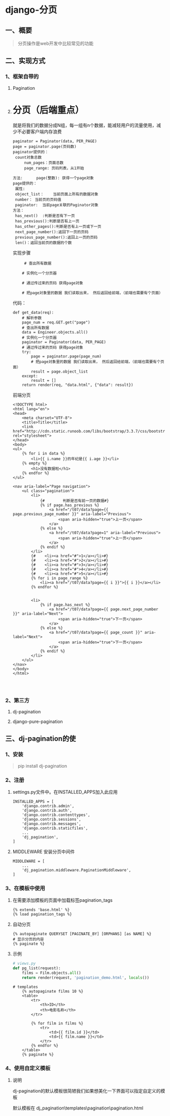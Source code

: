 # django-分页

## 一、概要

> 分页操作是web开发中比较常见的功能

## 二、实现方式

### 1、框架自带的

1. Pagination

2. # 分页（后端重点）

   就是将我们的数据分成N组，每一组有n个数据，能减轻用户的流量使用，减少不必要客户端内存浪费

   ```
   paginator = Paginator(data, PER_PAGE)
   page = paginator.page(页码数)
   paginator提供的：
   	count对象总数
   		num_pages：页面总数
   		page_range: 页码列表，从1开始

   方法:		page(整数): 获得一个page对象
   page提供的：
   	属性:
   	object_list：	当前页面上所有的数据对象
   	number：	当前页的页码值
   	paginator:	当前page关联的Paginator对象
   方法：
   	has_next()	:判断是否有下一页
   	has_previous():判断是否有上一页
   	has_other_pages():判断是否有上一页或下一页
   	next_page_number():返回下一页的页码
   	previous_page_number():返回上一页的页码	
   	len()：返回当前页的数据的个数

   ```

   实现步骤

   ```
    	# 查出所有数据
       
       # 实例化一个分页器
      
       # 通过传过来的页码 获得page对象
       
       # 把page对象里的数据 我们读取出来， 然后返回给前端，（前端也需要有个页面）
   ```

   代码：

   ```
   def get_data(req):
       # 解析参数
       page_num = req.GET.get("page")
       # 查出所有数据
       data = Engineer.objects.all()
       # 实例化一个分页器
       paginator = Paginator(data, PER_PAGE)
       # 通过传过来的页码 获得page对象
       try:
           page = paginator.page(page_num)
           # 把page对象里的数据 我们读取出来， 然后返回给前端，（前端也需要有个页面）
           result = page.object_list
       except:
           result = []
       return render(req, "data.html", {"data": result})
   ```

   前端分页

   ```
   <!DOCTYPE html>
   <html lang="en">
   <head>
       <meta charset="UTF-8">
       <title>Title</title>
       <link href="http://cdn.static.runoob.com/libs/bootstrap/3.3.7/css/bootstrap.min.css" rel="stylesheet">
   </head>
   <body>
   <ul>
       {% for i in data %}
           <li>{{ i.name }}的年纪是{{ i.age }}</li>
       {% empty %}
           <h1>没有数据啦</h1>
       {% endfor %}
   </ul>

   <nav aria-label="Page navigation">
       <ul class="pagination">
           <li>
               {#        判断是否有前一页的数据#}
               {% if page.has_previous %}
                   <a href="/t07/data?page={{ page.previous_page_number }}" aria-label="Previous">
                       <span aria-hidden="true">上一页</span>
                   </a>
               {% else %}
                   <a href="/t07/data?page=1" aria-label="Previous">
                       <span aria-hidden="true">上一页</span>
                   </a>
               {% endif %}
           </li>
           {#    <li><a href="#">1</a></li>#}
           {#    <li><a href="#">2</a></li>#}
           {#    <li><a href="#">3</a></li>#}
           {#    <li><a href="#">4</a></li>#}
           {#    <li><a href="#">5</a></li>#}
           {% for i in page_range %}
               <li><a href="/t07/data?page={{ i }}">{{ i }}</a></li>
           {% endfor %}


           <li>
               {% if page.has_next %}
                   <a href="/t07/data?page={{ page.next_page_number }}" aria-label="Next">
                       <span aria-hidden="true">下一页</span>
                   </a>
               {% else %}
                   <a href="/t07/data?page={{ page_count }}" aria-label="Next">
                       <span aria-hidden="true">下一页</span>
                   </a>
               {% endif %}
           </li>
       </ul>
   </nav>
   </body>
   </html>
   ```


  
   ```

   ​

### 2、第三方

1. dj-pagination

2. django-pure-pagination

## 三、dj-pagination的使

### 1、安装

> pip install dj-pagination

### 2、注册

1. settings.py文件中。在INSTALLED_APPS加入此应用

   ```
   INSTALLED_APPS = [
       'django.contrib.admin',
       'django.contrib.auth',
       'django.contrib.contenttypes',
       'django.contrib.sessions',
       'django.contrib.messages',
       'django.contrib.staticfiles',
       ...
       'dj_pagination',
   ]
   ```

2. MIDDLEWARE 安装分页中间件

   ```
   MIDDLEWARE = [
       ...
       'dj_pagination.middleware.PaginationMiddleware',
   ]
   ```

### 3、在模板中使用

1. 在需要添加模板的页面中加载标签pagination_tags

   ```
   {% extends 'base.html' %}
   {% load pagination_tags %}
   ```

2. 自动分页

   ```
   {% autopaginate QUERYSET [PAGINATE_BY] [ORPHANS] [as NAME] %}
   # 显示分页的内容
   {% paginate %}
   ```

3. 示例

   ```python
   # views.py
   def pg_list(request):
       films = Film.objects.all()
       return render(request, 'pagination_demo.html', locals())
   ```

   ```django
   # templates
       {% autopaginate films 10 %}
       <table>
           <tr>
               <th>ID</th>
               <th>电影名称</th>
           </tr>

           {% for film in films %}
               <tr>
                   <td>{{ film.id }}</td>
                   <td>{{ film.name }}</td>
               </tr>
           {% endfor %}
       </table>
       {% paginate %}
   ```

### 4、使用自定义模板

1. 说明

   dj-pagination的默认模板很简陋我们如果想美化一下界面可以指定自定义的模板

   默认模板在 dj_pagination\templates\pagination\pagination.html
